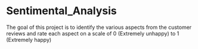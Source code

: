 # Sentimental_Analysis
The goal of this project is to identify the various aspects from the customer reviews and rate each aspect on a scale of 0 (Extremely unhappy) to 1 (Extremely happy)
